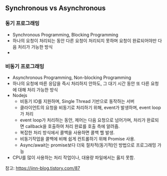 ## Synchronous vs Asynchronous

### 동기 프로그래밍

- Synchronous Programming, Blocking Programming
- 하나의 요청이 처리되는 동안 다른 요청이 처리되지 못하며 요청이 완료되어야만 다음 처리가 가능한 방식
- 



### 비동기 프로그래밍

- Asynchronous Programming, Non-blocking Programming
- 하나의 요청에 따른 응답을 즉시 처리하지 안하도, 그 대기 시간 동안 또 다른 요청에 대해 처리 가능한 방식
- Nodejs
  - 비동기 IO를 지원하며, Single Thread 기반으로 동작하는 서버
  - 클라이언트의 요청을 비동기로 처리하기 위해, event가 발생하며, event loop가 처리
  - event loop가 처리하는 동안, 제어는 다음 요청으로 넘어가며, 처리가 완료되면 callback을 호출하여 처리 완료를 호출 측에 알려줌.
  - 복잡한 처리 방식에서 콜백을 사용하면 콜백 헬 발생.
  - 비동기작업을 콜백에 비해 쉽게 컨트롤하기 위해 Promise 사용.
  - Async/await는 promise보다 더욱 절차적(동기적)인 방법으로 프로그래밍 가능
- CPU를 많이 사용하는 처리 작업이나, 대용량 파일에서는 옳지 못함.



참고: https://jinn-blog.tistory.com/87
